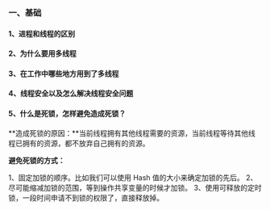 ### 一、基础

#### 1、进程和线程的区别





#### 2、为什么要用多线程





#### 3、在工作中哪些地方用到了多线程





#### 4、线程安全以及怎么解决线程安全问题







#### 5、什么是死锁，怎样避免造成死锁？

**造成死锁的原因：**当前线程拥有其他线程需要的资源，当前线程等待其他线程已拥有的资源，都不放弃自己拥有的资源。

**避免死锁的方式：**

1、固定加锁的顺序。比如我们可以使用 Hash 值的大小来确定加锁的先后。
2、尽可能缩减加锁的范围，等到操作共享变量的时候才加锁。
3、使用可释放的定时锁，一段时间申请不到锁的权限了，直接释放掉。


















